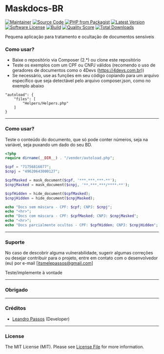 # Maskdocs-BR

[![Maintainer](http://img.shields.io/badge/maintainer-@itsmelepassos-blue.svg?style=flat-square)](https://twitter.com/itsmelepassos)
[![Source Code](http://img.shields.io/badge/source-itsmelepassos/maskdocs--br-blue.svg?style=flat-square)](https://github.com/itsmelepassos/maskdocs-br)
[![PHP from Packagist](https://img.shields.io/packagist/php-v/itsmelepassos/maskdocs-br.svg?style=flat-square)](https://packagist.org/packages/itsmelepassos/maskdocs-br)
[![Latest Version](https://img.shields.io/github/release/itsmelepassos/maskdocs-br.svg?style=flat-square)](https://github.com/itsmelepassos/maskdocs-br/releases)
[![Software License](https://img.shields.io/badge/license-MIT-brightgreen.svg?style=flat-square)](LICENSE)
[![Build](https://img.shields.io/scrutinizer/build/g/itsmelepassos/maskdocs-br.svg?style=flat-square)](https://scrutinizer-ci.com/g/itsmelepassos/maskdocs-br)
[![Quality Score](https://img.shields.io/scrutinizer/g/itsmelepassos/maskdocs-br.svg?style=flat-square)](https://scrutinizer-ci.com/g/itsmelepassos/maskdocs-br)
[![Total Downloads](https://img.shields.io/packagist/dt/itsmelepassos/maskdocs-br.svg?style=flat-square)](https://packagist.org/packages/itsmelepassos/maskdocs-br)

Pequena aplicação para tratamento e ocultação de documentos sensíveis

### Como usar?

 - Baixe o repositório via Composer (2.*) ou clone este repositório
 - Teste os exemplos com um CPF ou CNPJ válidos (recomendo o uso de geradores de documentos como o 4Devs 
(https://4devs.com.br))
 - Se necessário, use as funções em seu código copiando para um arquivo específico que seja detectável pelo arquivo
composer.json, como no exemplo abaixo
```
"autoload": {
    "files": [
        "Helpers/Helpers.php"
    ]
}
```
---
### Como usar?
Teste o conteúdo do documento, que só pode conter números, seja na variável, seja puxando um dado do seu BD.
```php
<?php
require dirname(__DIR__) . "/vendor/autoload.php";

$cpf = "71756816077";
$cnpj = "49620643000127";

$cpfMasked = mask_document($cpf, '***.***.***-**');
$cnpjMasked = mask_document($cnpj, '**.***.***/****-**');

$cpfHidden = hide_document($cpfMasked);
$cnpjHidden = hide_document($cnpjMasked);

echo "Docs sem máscara - CPF: $cpf; CNPJ: $cnpj";
echo "<hr>";
echo "Docs com máscara - CPF: $cpfMasked; CNPJ: $cnpjMasked";
echo "<hr>";
echo "Docs parcialmente ocultos - CPF: $cpfHidden; CNPJ: $cnpjHidden";
```

---
### Suporte
No caso de descobrir alguma vulnerabilidade, sugerir algumas correções ou desejar contribuir para o projeto, 
entre em contato com o desenvolvedor (eu) por e-mail [itsmelepassos@gmail.com]

Teste/implemente à vontade

---
### Obrigado

---

### Créditos
- [Leandro Passos](https://github.com/itsmelepassos) (Developer)
---

### License
The MIT License (MIT). Please see [License File](https://github.com/itsmelepassos/maskdocs-br/blob/master/LICENSE) for
more information.